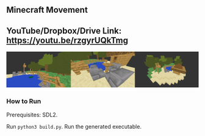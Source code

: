 ## Minecraft Movement

## YouTube/Dropbox/Drive Link: https://youtu.be/rzgyrUQkTmg

<img src="./src/media/header.png">

### How to Run
Prerequisites: SDL2.  

Run `python3 build.py`.
Run the generated executable.